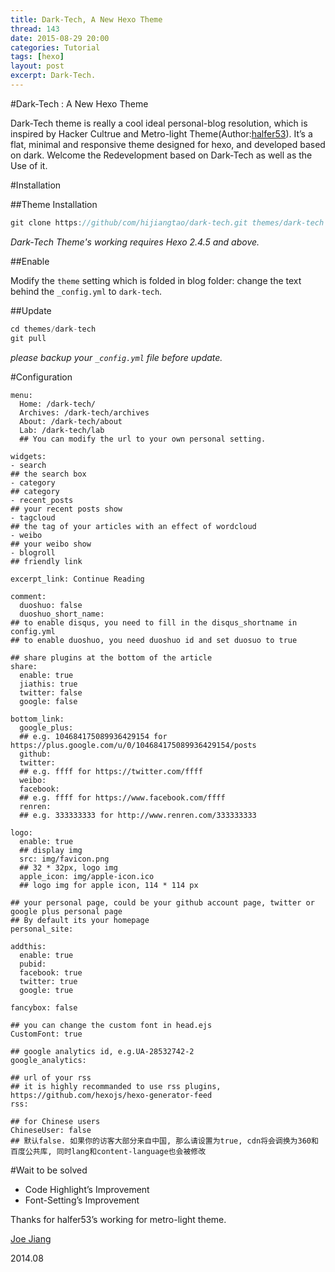 ```yaml
---
title: Dark-Tech, A New Hexo Theme
thread: 143
date: 2015-08-29 20:00
categories: Tutorial
tags: [hexo]
layout: post
excerpt: Dark-Tech.
---
```


#Dark-Tech : A New Hexo Theme

Dark-Tech theme is really a cool ideal personal-blog resolution, which is inspired by Hacker Cultrue and Metro-light Theme(Author:[halfer53](https://github.com/halfer53/)). It’s a flat, minimal and responsive theme designed for hexo, and developed based on dark. Welcome the Redevelopment based on Dark-Tech as well as the Use of it.

<!--more-->

#Installation

##Theme Installation

```javascript
git clone https://github/com/hijiangtao/dark-tech.git themes/dark-tech
```

*Dark-Tech Theme's working requires Hexo 2.4.5 and above.*

##Enable

Modify the `theme` setting which is folded in blog folder: change the text behind the `_config.yml` to `dark-tech`.

##Update

```javascript
cd themes/dark-tech
git pull
```

*please backup your `_config.yml` file before update.*

#Configuration

```
menu:
  Home: /dark-tech/
  Archives: /dark-tech/archives
  About: /dark-tech/about
  Lab: /dark-tech/lab
  ## You can modify the url to your own personal setting.
  
widgets:
- search
## the search box
- category
## category
- recent_posts
## your recent posts show
- tagcloud
## the tag of your articles with an effect of wordcloud
- weibo
## your weibo show
- blogroll
## friendly link

excerpt_link: Continue Reading

comment:
  duoshuo: false
  duoshuo_short_name: 
## to enable disqus, you need to fill in the disqus_shortname in config.yml
## to enable duoshuo, you need duoshuo id and set duosuo to true

## share plugins at the bottom of the article
share:
  enable: true
  jiathis: true
  twitter: false
  google: false

bottom_link:
  google_plus: 
  ## e.g. 104684175089936429154 for https://plus.google.com/u/0/104684175089936429154/posts
  github: 
  twitter: 
  ## e.g. ffff for https://twitter.com/ffff
  weibo: 
  facebook: 
  ## e.g. ffff for https://www.facebook.com/ffff
  renren: 
  ## e.g. 333333333 for http://www.renren.com/333333333

logo:
  enable: true  
  ## display img
  src: img/favicon.png 
  ## 32 * 32px, logo img
  apple_icon: img/apple-icon.ico 
  ## logo img for apple icon, 114 * 114 px

## your personal page, could be your github account page, twitter or google plus personal page
## By default its your homepage
personal_site: 

addthis:
  enable: true
  pubid: 
  facebook: true
  twitter: true
  google: true

fancybox: false

## you can change the custom font in head.ejs
CustomFont: true

## google analytics id, e.g.UA-28532742-2
google_analytics: 

## url of your rss
## it is highly recommanded to use rss plugins, https://github.com/hexojs/hexo-generator-feed
rss: 

## for Chinese users
ChineseUser: false
## 默认false. 如果你的访客大部分来自中国, 那么请设置为true, cdn将会调换为360和百度公共库, 同时lang和content-language也会被修改
```

#Wait to be solved

* Code Highlight’s Improvement
* Font-Setting’s Improvement

Thanks for halfer53’s working for metro-light theme.

[Joe Jiang](http://hijiangtao.github.io/)

2014.08